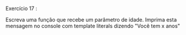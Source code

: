Exercício 17 :

Escreva uma função que recebe um parâmetro de idade.
Imprima esta mensagem no console com template literals dizendo "Você tem x anos"